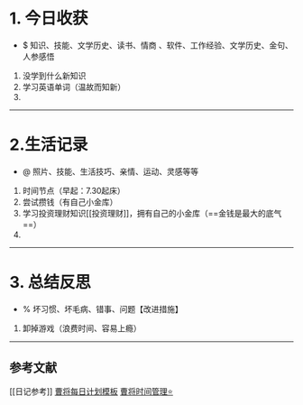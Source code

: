 # 1. 今日收获
- $ 知识、技能、文学历史、读书、情商 、软件、工作经验、文学历史、金句、人参感悟
1. 没学到什么新知识
2. 学习英语单词（温故而知新）
3. 



---
# 2.生活记录
- @  照片、技能、生活技巧、亲情、运动、灵感等等
1. 时间节点（早起：7.30起床）
2. 尝试攒钱（有自己小金库）
3. 学习投资理财知识[[投资理财]]，拥有自己的小金库（==金钱是最大的底气==）
4. 



---
# 3. 总结反思
- % 坏习惯、坏毛病、错事、问题【改进措施】
1. 卸掉游戏（浪费时间、容易上瘾）




---

## 参考文献

[[日记参考]]
[曹将每日计划模板](https://mp.weixin.qq.com/s/8LYri0lvPV5Y8snHqvpJ5g)
[曹将时间管理⭐](https://mp.weixin.qq.com/s/Z8l7B5iOoCGtjP_KvMjMxA)



